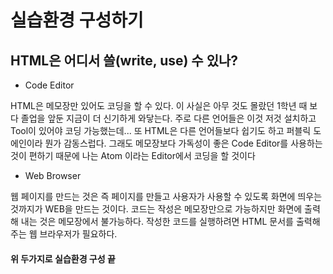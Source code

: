 # 실습환경 구성하기

## HTML은 어디서 쓸\(write, use\) 수 있나?

* Code Editor

HTML은 메모장만 있어도 코딩을 할 수 있다. 이 사실은 아무 것도 몰랐던 1학년 때 보다 졸업을 앞둔 지금이 더 신기하게 와닿는다. 주로 다른 언어들은 이것 저것 설치하고 Tool이 있어야 코딩 가능했는데... 또 HTML은 다른 언어들보다 쉽기도 하고 퍼블릭 도에인이라 뭔가 감동스럽다. 그래도 메모장보다 가독성이 좋은 Code Editor를 사용하는 것이 편하기 때문에 나는 Atom 이라는 Editor에서 코딩을 할 것이다

* Web Browser

웹 페이지를 만드는 것은 즉 페이지를 만들고 사용자가 사용할 수 있도록 화면에  띄우는 것까지가 WEB을 만드는 것이다.  코드는 작성은 메모장만으로 가능하지만 화면에 출력해 내는 것은 메모장에서 불가능하다. 작성한 코드를 실행하려면 HTML 문서를 출력해주는  웹 브라우저가 필요하다.



#### 위 두가지로 실습환경 구성 끝

